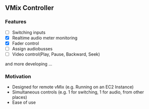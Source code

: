 ## VMix Controller

### Features

- [ ] Switching inputs
- [x] Realtime audio meter monitoring
- [x] Fader control
- [ ] Assign audiobusses
- [ ] Video control(Play, Pause, Backward, Seek)

and more developing ...

### Motivation

- Designed for remote vMix (e.g. Running on an EC2 Instance)
- Simultaneous controls (e.g. 1 for switching, 1 for audio, from other places)
- Ease of use
